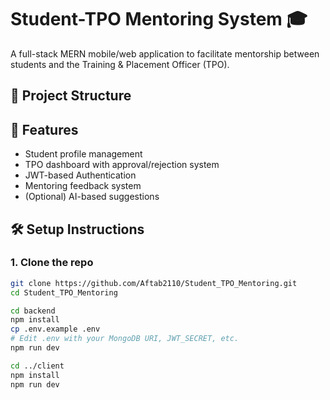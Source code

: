 # Student-TPO Mentoring System 🎓

A full-stack MERN mobile/web application to facilitate mentorship between students and the Training & Placement Officer (TPO).

## 🔧 Project Structure


## 🚀 Features

- Student profile management
- TPO dashboard with approval/rejection system
- JWT-based Authentication
- Mentoring feedback system
- (Optional) AI-based suggestions

## 🛠️ Setup Instructions

### 1. Clone the repo

```bash
git clone https://github.com/Aftab2110/Student_TPO_Mentoring.git
cd Student_TPO_Mentoring

cd backend
npm install
cp .env.example .env
# Edit .env with your MongoDB URI, JWT_SECRET, etc.
npm run dev

cd ../client
npm install
npm run dev
